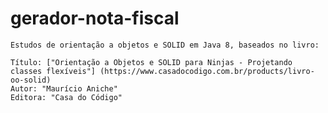 # gerador-nota-fiscal

    Estudos de orientação a objetos e SOLID em Java 8, baseados no livro:
    
    Título: ["Orientação a Objetos e SOLID para Ninjas - Projetando classes flexíveis"] (https://www.casadocodigo.com.br/products/livro-oo-solid)
    Autor: "Maurício Aniche"
    Editora: "Casa do Código"